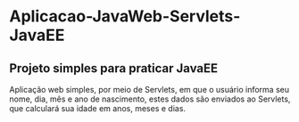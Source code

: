 # Aplicacao-JavaWeb-Servlets-JavaEE
## Projeto simples para praticar JavaEE

Aplicação web simples, por meio de Servlets, em que o usuário informa seu nome, dia, mês e ano de nascimento, estes dados são enviados ao Servlets, que calculará sua idade em anos, meses e dias.
